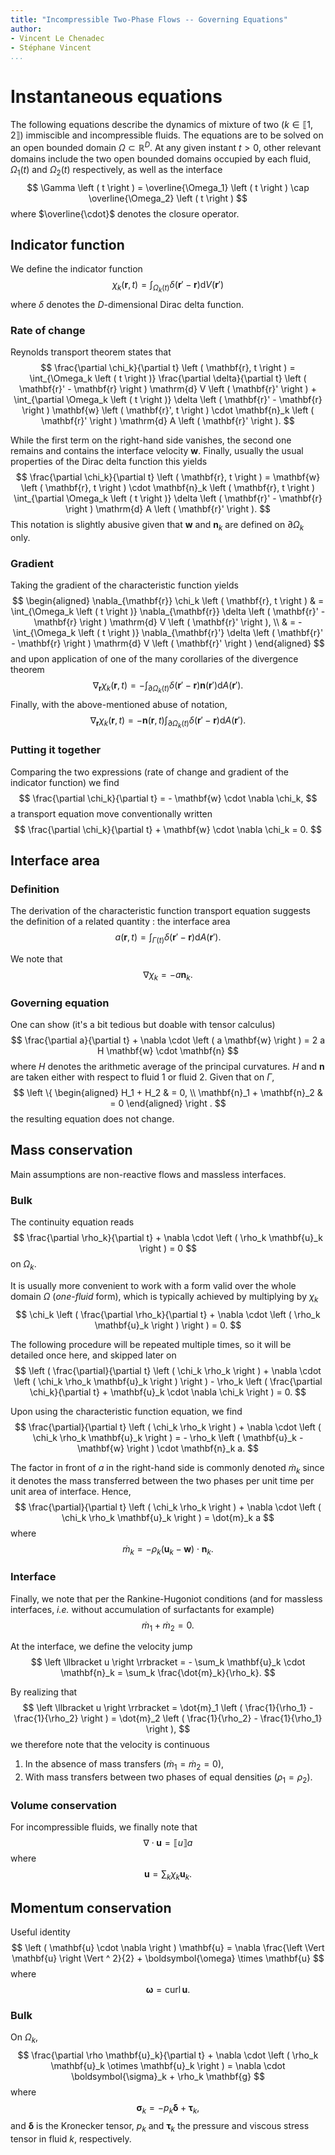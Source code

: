 ```yaml
---
title: "Incompressible Two-Phase Flows -- Governing Equations"
author:
- Vincent Le Chenadec
- Stéphane Vincent
...
```


# Instantaneous equations

The following equations describe the dynamics of mixture of two ($k \in \left \llbracket 1, 2 \right \rrbracket$) immiscible and incompressible fluids. The equations are to be solved on an open bounded domain $\Omega \subset \mathbb{R} ^ D$. At any given instant $t > 0$, other relevant domains include the two open bounded domains occupied by each fluid, $\Omega_1 \left ( t \right )$ and $\Omega_2 \left ( t \right )$ respectively, as well as the interface
$$
\Gamma \left ( t \right ) = \overline{\Omega_1} \left ( t \right ) \cap \overline{\Omega_2} \left ( t \right )
$$
where $\overline{\cdot}$ denotes the closure operator.

## Indicator function

We define the indicator function
$$
\chi_k \left ( \mathbf{r}, t \right ) = \int_{\Omega_k \left ( t \right )} \delta \left ( \mathbf{r}' - \mathbf{r} \right ) \mathrm{d} V \left ( \mathbf{r}' \right )
$$
where $\delta$ denotes the $D$-dimensional Dirac delta function.

### Rate of change

Reynolds transport theorem states that
$$
\frac{\partial \chi_k}{\partial t} \left ( \mathbf{r}, t \right ) = \int_{\Omega_k \left ( t \right )} \frac{\partial \delta}{\partial t} \left ( \mathbf{r}' - \mathbf{r} \right ) \mathrm{d} V \left ( \mathbf{r}' \right ) + \int_{\partial \Omega_k \left ( t \right )} \delta \left ( \mathbf{r}' - \mathbf{r} \right ) \mathbf{w} \left ( \mathbf{r}', t \right ) \cdot \mathbf{n}_k \left ( \mathbf{r}' \right ) \mathrm{d} A \left ( \mathbf{r}' \right ).
$$

While the first term on the right-hand side vanishes, the second one remains and contains the interface velocity $\mathbf{w}$. Finally, usually the usual properties of the Dirac delta function this yields
$$
\frac{\partial \chi_k}{\partial t} \left ( \mathbf{r}, t \right ) = \mathbf{w} \left ( \mathbf{r}, t \right ) \cdot \mathbf{n}_k \left ( \mathbf{r}, t \right ) \int_{\partial \Omega_k \left ( t \right )} \delta \left ( \mathbf{r}' - \mathbf{r} \right ) \mathrm{d} A \left ( \mathbf{r}' \right ).
$$
This notation is slightly abusive given that $\mathbf{w}$ and $\mathbf{n}_k$ are defined on $\partial \Omega_k$ only.

### Gradient

Taking the gradient of the characteristic function yields
$$
\begin{aligned}
\nabla_{\mathbf{r}} \chi_k \left ( \mathbf{r}, t \right ) & = \int_{\Omega_k \left ( t \right )} \nabla_{\mathbf{r}} \delta \left ( \mathbf{r}' - \mathbf{r} \right ) \mathrm{d} V \left ( \mathbf{r}' \right ), \\
& = - \int_{\Omega_k \left ( t \right )} \nabla_{\mathbf{r}'} \delta \left ( \mathbf{r}' - \mathbf{r} \right ) \mathrm{d} V \left ( \mathbf{r}' \right )
\end{aligned}
$$
and upon application of one of the many corollaries of the divergence theorem
$$
\nabla_\mathbf{r} \chi_k \left ( \mathbf{r}, t \right ) = - \int_{\partial \Omega_k \left ( t \right )} \delta \left ( \mathbf{r}' - \mathbf{r} \right ) \mathbf{n} \left ( \mathbf{r}' \right ) \mathrm{d} A \left ( \mathbf{r}' \right ).
$$
Finally, with the above-mentioned abuse of notation,
$$
\nabla_\mathbf{r} \chi_k \left ( \mathbf{r}, t \right ) = - \mathbf{n} \left ( \mathbf{r}, t \right ) \int_{\partial \Omega_k \left ( t \right )} \delta \left ( \mathbf{r}' - \mathbf{r} \right ) \mathrm{d} A \left ( \mathbf{r}' \right ).
$$

### Putting it together

Comparing the two expressions (rate of change and gradient of the indicator function) we find
$$
\frac{\partial \chi_k}{\partial t} = - \mathbf{w} \cdot \nabla \chi_k,
$$
a transport equation move conventionally written
$$
\frac{\partial \chi_k}{\partial t} + \mathbf{w} \cdot \nabla \chi_k = 0.
$$

## Interface area

### Definition

The derivation of the characteristic function transport equation suggests the definition of a related quantity : the interface area
$$
a \left ( \mathbf{r}, t \right ) = \int_{\Gamma \left ( t \right )} \delta \left ( \mathbf{r}' - \mathbf{r} \right ) \mathrm{d} A \left ( \mathbf{r}' \right ).
$$

We note that
$$
\nabla \chi_k = - a \mathbf{n}_k.
$$

### Governing equation

One can show (it's a bit tedious but doable with tensor calculus)
$$
\frac{\partial a}{\partial t} + \nabla \cdot \left ( a \mathbf{w} \right ) = 2 a H \mathbf{w} \cdot \mathbf{n}
$$
where $H$ denotes the arithmetic average of the principal curvatures. $H$ and $\mathbf{n}$ are taken either with respect to fluid $1$ or fluid $2$. Given that on $\Gamma$,
$$
\left \{ \begin{aligned}
H_1 + H_2 & = 0, \\
\mathbf{n}_1 + \mathbf{n}_2 & = 0
\end{aligned} \right .
$$
the resulting equation does not change.

## Mass conservation

Main assumptions are non-reactive flows and massless interfaces.

### Bulk

The continuity equation reads
$$
\frac{\partial \rho_k}{\partial t} + \nabla \cdot \left ( \rho_k \mathbf{u}_k \right ) = 0
$$
on $\Omega_k$.

It is usually more convenient to work with a form valid over the whole domain $\Omega$ (*one-fluid* form), which is typically achieved by multiplying by $\chi_k$
$$
\chi_k \left ( \frac{\partial \rho_k}{\partial t} + \nabla \cdot \left ( \rho_k \mathbf{u}_k \right ) \right ) = 0.
$$

The following procedure will be repeated multiple times, so it will be detailed once here, and skipped later on
$$
\left ( \frac{\partial}{\partial t} \left ( \chi_k \rho_k \right ) + \nabla \cdot \left ( \chi_k \rho_k \mathbf{u}_k \right ) \right ) - \rho_k \left ( \frac{\partial \chi_k}{\partial t} + \mathbf{u}_k \cdot \nabla \chi_k \right ) = 0.
$$

Upon using the characteristic function equation, we find
$$
\frac{\partial}{\partial t} \left ( \chi_k \rho_k \right ) + \nabla \cdot \left ( \chi_k \rho_k \mathbf{u}_k \right ) = - \rho_k \left ( \mathbf{u}_k - \mathbf{w} \right ) \cdot \mathbf{n}_k a.
$$

The factor in front of $a$ in the right-hand side is commonly denoted $\dot{m}_k$ since it denotes the mass transferred between the two phases per unit time per unit area of interface. Hence,
$$
\frac{\partial}{\partial t} \left ( \chi_k \rho_k \right ) + \nabla \cdot \left ( \chi_k \rho_k \mathbf{u}_k \right ) = \dot{m}_k a
$$
where
$$
\dot{m}_k = - \rho_k \left ( \mathbf{u}_k - \mathbf{w} \right ) \cdot \mathbf{n}_k.
$$

### Interface

Finally, we note that per the Rankine-Hugoniot conditions (and for massless interfaces, *i.e.* without accumulation of surfactants for example)
$$
\dot{m}_1 + \dot{m}_2 = 0.
$$

At the interface, we define the velocity jump
$$
\left \llbracket u \right \rrbracket = - \sum_k \mathbf{u}_k \cdot \mathbf{n}_k = \sum_k \frac{\dot{m}_k}{\rho_k}.
$$

By realizing that
$$
\left \llbracket u \right \rrbracket = \dot{m}_1 \left ( \frac{1}{\rho_1} - \frac{1}{\rho_2} \right ) = \dot{m}_2 \left ( \frac{1}{\rho_2} - \frac{1}{\rho_1} \right ),
$$
we therefore note that the velocity is continuous

1. In the absence of mass transfers ($\dot{m}_1 = \dot{m}_2 = 0$),
1. With mass transfers between two phases of equal densities ($\rho_1 = \rho_2$).

### Volume conservation

For incompressible fluids, we finally note that
$$
\nabla \cdot \mathbf{u} = \left \llbracket u \right \rrbracket a
$$
where
$$
\mathbf{u} = \sum_k \chi_k \mathbf{u}_k.
$$

## Momentum conservation

Useful identity
$$
\left ( \mathbf{u} \cdot \nabla \right ) \mathbf{u} = \nabla \frac{\left \Vert \mathbf{u} \right \Vert ^ 2}{2} + \boldsymbol{\omega} \times \mathbf{u}
$$
where
$$
\boldsymbol{\omega} = \operatorname{curl} \mathbf{u}.
$$

### Bulk

On $\Omega_k$,
$$
\frac{\partial \rho \mathbf{u}_k}{\partial t} + \nabla \cdot \left ( \rho_k \mathbf{u}_k \otimes \mathbf{u}_k \right ) = \nabla \cdot \boldsymbol{\sigma}_k + \rho_k \mathbf{g}
$$
where
$$
\boldsymbol{\sigma}_k = - p_k \boldsymbol{\delta} + \boldsymbol{\tau}_k,
$$
and $\boldsymbol{\delta}$ is the Kronecker tensor, $p_k$ and $\boldsymbol{\tau}_k$ the pressure and viscous stress tensor in fluid $k$, respectively.

